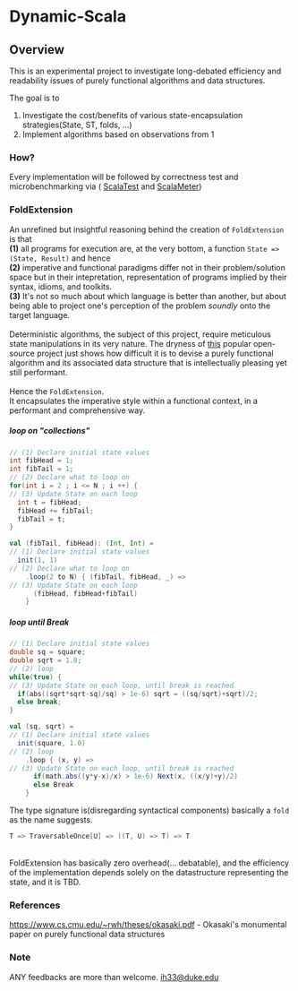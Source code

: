 # Dynamic-Scala
## Overview
This is an experimental project to investigate long-debated efficiency and readability issues
of purely functional algorithms and data structures.

The goal is to 
1. Investigate the cost/benefits of various state-encapsulation strategies(State, ST, folds, ...)
2. Implement algorithms based on observations from 1

### How?
Every implementation will be followed by correctness test and microbenchmarking via (
[ScalaTest](https://github.com/scalatest/scalatest) and
[ScalaMeter](https://github.com/scalameter/scalameter))

### FoldExtension 
An unrefined but insightful reasoning behind the creation of `FoldExtension` is that 
<br> 
**(1)** all programs for execution are, at the very bottom, a function `State => (State, Result)` and hence 
<br>
**(2)** imperative and functional paradigms differ not in their problem/solution space but in their intepretation, representation of programs implied by their syntax, idioms, and toolkits. 
<br> 
**(3)** It's not so much about which language is better than another, but about being able to project one's perception of the problem *soundly* onto the target language. 
<br>
<br>
Deterministic algorithms, the subject of this project, require meticulous state manipulations in its very nature. The dryness of [this](https://github.com/vkostyukov/scalacaster) popular open-source project just shows how difficult it is to devise a purely functional algorithm and its associated data structure that is intellectually pleasing yet still performant.
<br>
<br>
Hence the `FoldExtension`. <br>
It encapsulates the imperative style within a functional context, in a performant and comprehensive way.<br>
##### loop on "collections"
```C++
// (1) Declare initial state values
int fibHead = 1;
int fibTail = 1;
// (2) Declare what to loop on
for(int i = 2 ; i <= N ; i ++) {
// (3) Update State on each loop
  int t = fibHead;
  fibHead += fibTail;
  fibTail = t;
}
```
```scala
val (fibTail, fibHead): (Int, Int) = 
// (1) Declare initial state values
  init(1, 1)
// (2) Declare what to loop on
    .loop(2 to N) { (fibTail, fibHead, _) =>
// (3) Update State on each loop
      (fibHead, fibHead+fibTail)
    }
```
##### loop until Break
```C++
// (1) Declare initial state values
double sq = square;
double sqrt = 1.0;
// (2) loop
while(true) {
// (3) Update State on each loop, until break is reached
  if(abs((sqrt*sqrt-sq)/sq) > 1e-6) sqrt = ((sq/sqrt)+sqrt)/2;
  else break;
}
```
```scala
val (sq, sqrt) = 
// (1) Declare initial state values
  init(square, 1.0)
// (2) loop  
    .loop { (x, y) =>
// (3) Update State on each loop, until break is reached
      if(math.abs((y*y-x)/x) > 1e-6) Next(x, ((x/y)+y)/2)
      else Break
    }
```

The type signature is(disregarding syntactical components) basically a `fold` as the name suggests.
```scala
T => TraversableOnce[U] => ((T, U) => T) => T
```
<br>
FoldExtension has basically zero overhead(... debatable), and the efficiency of the implementation depends solely on the datastructure representing the state, and it is TBD. <br>

### References
https://www.cs.cmu.edu/~rwh/theses/okasaki.pdf - Okasaki's monumental paper on purely functional data structures

### Note
ANY feedbacks are more than welcome. ih33@duke.edu
